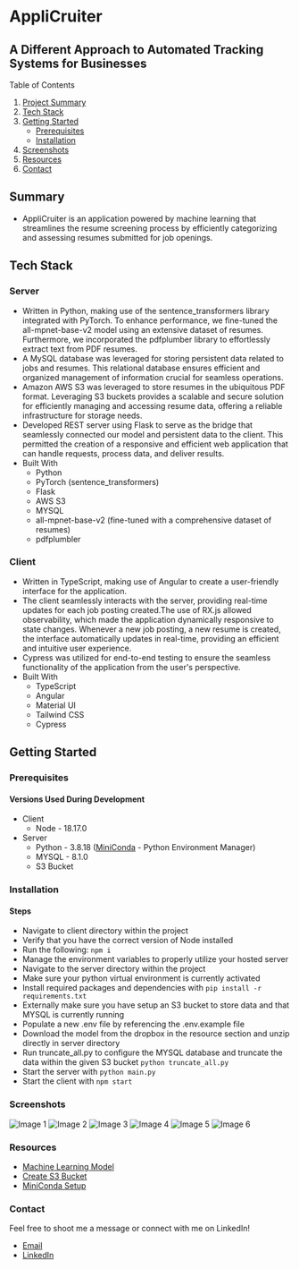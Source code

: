 # AppliCruiter
## A Different Approach to Automated Tracking Systems for Businesses

<summary>Table of Contents</summary>
<ol>
    <li>
        <a href="#summary">Project Summary</a>
    </li>
    <li>
        <a href="#tech-stack">Tech Stack</a>
    </li>
    <li>
        <a href="#getting-started">Getting Started</a>
        <ul>
            <li><a href="#prerequisites">Prerequisites</a></li>
            <li><a href="#installation">Installation</a></li>
        </ul>
    </li>
    <li>
        <a href="#screenshots">Screenshots</a>
    </li>
    <li>
        <a href="#resources">Resources</a>
    </li>
    <li>
        <a href="#contact">Contact</a>
    </li>
</ol>

## Summary
- AppliCruiter is an application powered by machine learning that streamlines the resume screening process by efficiently categorizing and assessing resumes submitted for job openings.

## Tech Stack

### Server
- Written in Python, making use of the sentence_transformers library integrated with PyTorch. To enhance performance, we fine-tuned the all-mpnet-base-v2 model using an extensive dataset of resumes. Furthermore, we incorporated the pdfplumber library to effortlessly extract text from PDF resumes.
- A MySQL database was leveraged for storing persistent data related to jobs and resumes. This relational database ensures efficient and organized management of information crucial for seamless operations. 
- Amazon AWS S3 was leveraged to store resumes in the ubiquitous PDF format. Leveraging S3 buckets provides a scalable and secure solution for efficiently managing and accessing resume data, offering a reliable infrastructure for storage needs.
- Developed REST server using Flask to serve as the bridge that seamlessly connected our model and persistent data to the client. This permitted the creation of a responsive and efficient web application that can handle requests, process data, and deliver results.
- Built With
    - Python
    - PyTorch (sentence_transformers)
    - Flask
    - AWS S3
    - MYSQL
    - all-mpnet-base-v2 (fine-tuned with a comprehensive dataset of resumes)
    - pdfplumbler

### Client
- Written in TypeScript, making use of Angular to create a user-friendly interface for the application.
- The client seamlessly interacts with the server, providing real-time updates for each job posting created.The use of RX.js allowed observability, which made the application dynamically responsive to state changes. Whenever a new job posting, a new resume is created, the interface automatically updates in real-time, providing an efficient and intuitive user experience.
- Cypress was utilized for end-to-end testing to ensure the seamless functionality of the application from the user's perspective. 
- Built With
    - TypeScript
    - Angular
    - Material UI
    - Tailwind CSS
    - Cypress

## Getting Started

### Prerequisites
#### Versions Used During Development
- Client
    - Node - 18.17.0
- Server
    - Python - 3.8.18 ([MiniConda](https://docs.conda.io/projects/miniconda/en/latest/) - Python Environment Manager)
    - MYSQL - 8.1.0
    - S3 Bucket

### Installation
#### Steps

- Navigate to client directory within the project
- Verify that you have the correct version of Node installed
- Run the following: ```npm i```
- Manage the environment variables to properly utilize your hosted server
- Navigate to the server directory within the project
- Make sure your python virtual environment is currently activated
- Install required packages and dependencies with ```pip install -r requirements.txt```
- Externally make sure you have setup an S3 bucket to store data and that MYSQL is currently running
- Populate a new .env file by referencing the .env.example file
- Download the model from the dropbox in the resource section and unzip directly in server directory
- Run truncate_all.py to configure the MYSQL database and truncate the data within the given S3 bucket ```python truncate_all.py```
- Start the server with ```python main.py```
- Start the client with ```npm start```

### Screenshots
![Image 1](./client/images/1.png)
![Image 2](./client/images/2.png)
![Image 3](./client/images/3.png)
![Image 4](./client/images/4.png)
![Image 5](./client/images/5.png)
![Image 6](./client/images/6.png)

### Resources
- [Machine Learning Model](https://www.dropbox.com/scl/fo/7de8b34pyec5190mfmcgj/h?rlkey=fff5wx1bl5ru73danvfzzzidf&dl=0)
- [Create S3 Bucket](https://docs.aws.amazon.com/AmazonS3/latest/userguide/creating-bucket.html)
- [MiniConda Setup](https://docs.conda.io/projects/miniconda/en/latest/miniconda-other-resources.html)

### Contact
Feel free to shoot me a message or connect with me on LinkedIn!
- [Email](mailto:spencerkifell.cs@gmail.com)
- [LinkedIn](https://www.linkedin.com/in/spencerkifell/)